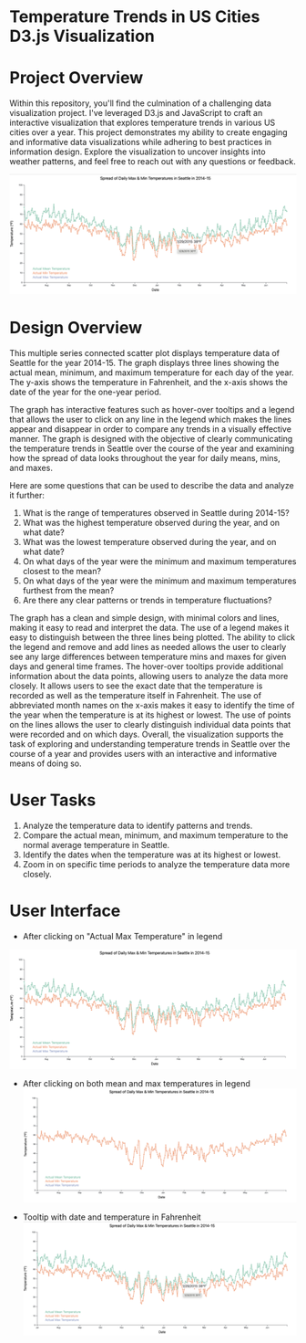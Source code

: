 # Temperature Trends in US Cities D3.js Visualization

# Project Overview

Within this repository, you'll find the culmination of a challenging data visualization project. I've leveraged D3.js and JavaScript to craft an interactive visualization that explores temperature trends in various US cities over a year. This project demonstrates my ability to create engaging and informative data visualizations while adhering to best practices in information design. Explore the visualization to uncover insights into weather patterns, and feel free to reach out with any questions or feedback.

![Overview image](./images/tooltip.png)

# Design Overview

This multiple series connected scatter plot displays temperature data of Seattle for the year 2014-15. The graph displays three lines showing the actual mean, minimum, and maximum temperature for each day of the year. The y-axis shows the temperature in Fahrenheit, and the x-axis shows the date of the year for the one-year period. 

The graph has interactive features such as hover-over tooltips and a legend that allows the user to click on any line in the legend which makes the lines appear and disappear in order to compare any trends in a visually effective manner. The graph is designed with the objective of clearly communicating the temperature trends in Seattle over the course of the year and examining how the spread of data looks throughout the year for daily means, mins, and maxes.

Here are some questions that can be used to describe the data and analyze it further:

1. What is the range of temperatures observed in Seattle during 2014-15?
2. What was the highest temperature observed during the year, and on what date?
3. What was the lowest temperature observed during the year, and on what date?
4. On what days of the year were the minimum and maximum temperatures closest to the mean?
5. On what days of the year were the minimum and maximum temperatures furthest from the mean?
6. Are there any clear patterns or trends in temperature fluctuations?

The graph has a clean and simple design, with minimal colors and lines, making it easy to read and interpret the data. The use of a legend makes it easy to distinguish between the three lines being plotted. The ability to click the legend and remove and add lines as needed allows the user to clearly see any large differences between temperature mins and maxes for given days and general time frames. The hover-over tooltips provide additional information about the data points, allowing users to analyze the data more closely. It allows users to see the exact date that the temperature is recorded as well as the temperature itself in Fahrenheit. The use of abbreviated month names on the x-axis makes it easy to identify the time of the year when the temperature is at its highest or lowest. The use of points on the lines allows the user to clearly distinguish individual data points that were recorded and on which days. Overall, the visualization supports the task of exploring and understanding temperature trends in Seattle over the course of a year and provides users with an interactive and informative means of doing so.

# User Tasks

1. Analyze the temperature data to identify patterns and trends.
2. Compare the actual mean, minimum, and maximum temperature to the normal average temperature in Seattle.
3. Identify the dates when the temperature was at its highest or lowest.
4. Zoom in on specific time periods to analyze the temperature data more closely.

# User Interface

- After clicking on "Actual Max Temperature" in legend

![Removing actual max temp attribute for easy viewing](./images/after_clicking_max.png)

- After clicking on both mean and max temperatures in legend
![Removing both mean and max temp attribute for easy viewing](./images/after_clicking_both.png)

- Tooltip with date and temperature in Fahrenheit
![Overview image](./images/tooltip.png)


